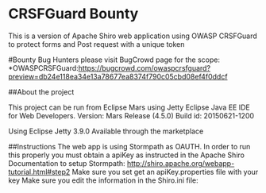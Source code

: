 CRSFGuard Bounty
============================

This is a version of Apache Shiro web application using OWASP CRSFGuard to protect forms and Post request with a unique token

#Bounty
Bug Hunters please visit BugCrowd page for the scope:
*OWASPCRSFGuard:https://bugcrowd.com/owaspcrsfguard?preview=db24e118ea34e13a78677ea8374f790c05cbd08ef4f0ddcf


##About the project

This project can be run from Eclipse Mars using Jetty
Eclipse Java EE IDE for Web Developers.
Version: Mars Release (4.5.0)
Build id: 20150621-1200

Using Eclipse Jetty 3.9.0
Available through the marketplace

##Instructions
The web app is using Stormpath as OAUTH. In order to run this properly you must obtain a apiKey as instructed in the Apache Shiro Documentation to setup Stormpath:
http://shiro.apache.org/webapp-tutorial.html#step2
Make sure you set get an apiKey.properties file with your key 
Make sure you edit the information in the Shiro.ini file:
